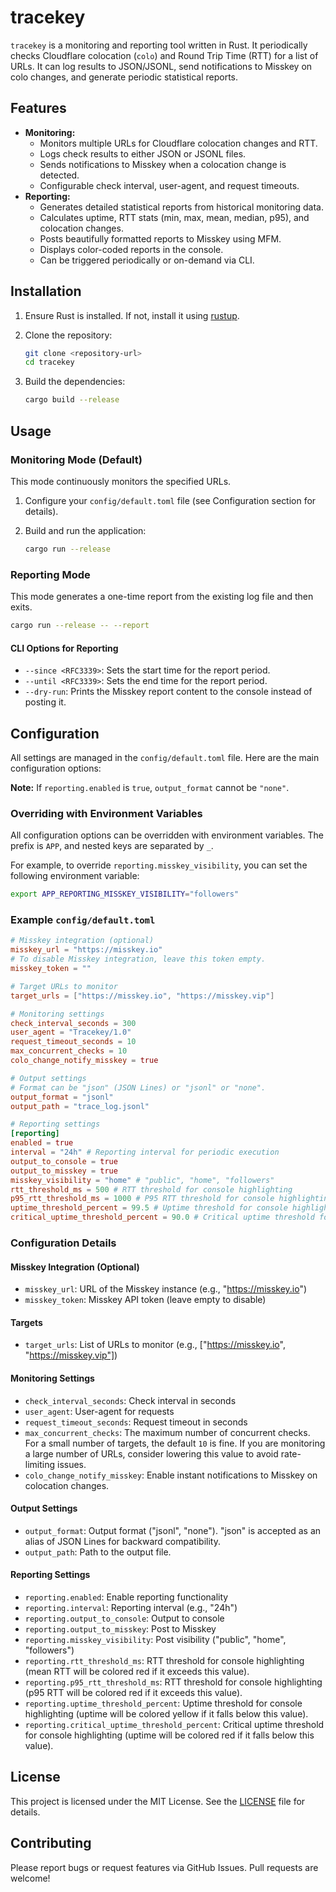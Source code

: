 # tracekey

`tracekey` is a monitoring and reporting tool written in Rust. It periodically checks Cloudflare colocation (`colo`) and Round Trip Time (RTT) for a list of URLs. It can log results to JSON/JSONL, send notifications to Misskey on colo changes, and generate periodic statistical reports.

## Features

- **Monitoring:**
  - Monitors multiple URLs for Cloudflare colocation changes and RTT.
  - Logs check results to either JSON or JSONL files.
  - Sends notifications to Misskey when a colocation change is detected.
  - Configurable check interval, user-agent, and request timeouts.
- **Reporting:**
  - Generates detailed statistical reports from historical monitoring data.
  - Calculates uptime, RTT stats (min, max, mean, median, p95), and colocation changes.
  - Posts beautifully formatted reports to Misskey using MFM.
  - Displays color-coded reports in the console.
  - Can be triggered periodically or on-demand via CLI.

## Installation

1. Ensure Rust is installed. If not, install it using [rustup](https://rustup.rs/).
2. Clone the repository:

   ```sh
   git clone <repository-url>
   cd tracekey
   ```

3. Build the dependencies:

   ```sh
   cargo build --release
   ```

## Usage

### Monitoring Mode (Default)

This mode continuously monitors the specified URLs.

1. Configure your `config/default.toml` file (see Configuration section for details).
2. Build and run the application:

   ```sh
   cargo run --release
   ```

### Reporting Mode

This mode generates a one-time report from the existing log file and then exits.

```sh
cargo run --release -- --report
```

#### CLI Options for Reporting

- `--since <RFC3339>`: Sets the start time for the report period.
- `--until <RFC3339>`: Sets the end time for the report period.
- `--dry-run`: Prints the Misskey report content to the console instead of posting it.

## Configuration

All settings are managed in the `config/default.toml` file. Here are the main configuration options:

**Note:** If `reporting.enabled` is `true`, `output_format` cannot be `"none"`.

### Overriding with Environment Variables

All configuration options can be overridden with environment variables. The prefix is `APP`, and nested keys are separated by `_`.

For example, to override `reporting.misskey_visibility`, you can set the following environment variable:

```sh
export APP_REPORTING_MISSKEY_VISIBILITY="followers"
```

### Example `config/default.toml`

```toml
# Misskey integration (optional)
misskey_url = "https://misskey.io"
# To disable Misskey integration, leave this token empty.
misskey_token = ""

# Target URLs to monitor
target_urls = ["https://misskey.io", "https://misskey.vip"]

# Monitoring settings
check_interval_seconds = 300
user_agent = "Tracekey/1.0"
request_timeout_seconds = 10
max_concurrent_checks = 10
colo_change_notify_misskey = true

# Output settings
# Format can be "json" (JSON Lines) or "jsonl" or "none".
output_format = "jsonl"
output_path = "trace_log.jsonl"

# Reporting settings
[reporting]
enabled = true
interval = "24h" # Reporting interval for periodic execution
output_to_console = true
output_to_misskey = true
misskey_visibility = "home" # "public", "home", "followers"
rtt_threshold_ms = 500 # RTT threshold for console highlighting
p95_rtt_threshold_ms = 1000 # P95 RTT threshold for console highlighting
uptime_threshold_percent = 99.5 # Uptime threshold for console highlighting
critical_uptime_threshold_percent = 90.0 # Critical uptime threshold for console highlighting
```

### Configuration Details

#### Misskey Integration (Optional)

- `misskey_url`: URL of the Misskey instance (e.g., "https://misskey.io")
- `misskey_token`: Misskey API token (leave empty to disable)

#### Targets

- `target_urls`: List of URLs to monitor (e.g., ["https://misskey.io", "https://misskey.vip"])

#### Monitoring Settings

- `check_interval_seconds`: Check interval in seconds
- `user_agent`: User-agent for requests
- `request_timeout_seconds`: Request timeout in seconds
- `max_concurrent_checks`: The maximum number of concurrent checks. For a small number of targets, the default `10` is fine. If you are monitoring a large number of URLs, consider lowering this value to avoid rate-limiting issues.
- `colo_change_notify_misskey`: Enable instant notifications to Misskey on colocation changes.

#### Output Settings

- `output_format`: Output format ("jsonl", "none"). "json" is accepted as an alias of JSON Lines for backward compatibility.
- `output_path`: Path to the output file.

#### Reporting Settings

- `reporting.enabled`: Enable reporting functionality
- `reporting.interval`: Reporting interval (e.g., "24h")
- `reporting.output_to_console`: Output to console
- `reporting.output_to_misskey`: Post to Misskey
- `reporting.misskey_visibility`: Post visibility ("public", "home", "followers")
- `reporting.rtt_threshold_ms`: RTT threshold for console highlighting (mean RTT will be colored red if it exceeds this value).
- `reporting.p95_rtt_threshold_ms`: RTT threshold for console highlighting (p95 RTT will be colored red if it exceeds this value).
- `reporting.uptime_threshold_percent`: Uptime threshold for console highlighting (uptime will be colored yellow if it falls below this value).
- `reporting.critical_uptime_threshold_percent`: Critical uptime threshold for console highlighting (uptime will be colored red if it falls below this value).

## License

This project is licensed under the MIT License. See the [LICENSE](LICENSE) file for details.

## Contributing

Please report bugs or request features via GitHub Issues. Pull requests are welcome!
